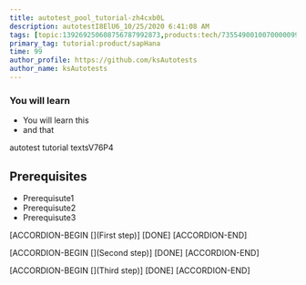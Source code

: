 ```yaml
---
title: autotest_pool_tutorial-zh4cxb0L
description: autotestI8ElU6_10/25/2020 6:41:08 AM
tags: [topic:139269250608756787992873,products:tech/73554900100700000996,tutorial:experience/advanced]
primary_tag: tutorial:product/sapHana
time: 99
author_profile: https://github.com/ksAutotests
author_name: ksAutotests
---
```

### You will learn
- You will learn this
- and that

autotest tutorial textsV76P4

## Prerequisites
- Prerequisute1
- Prerequisute2
- Prerequisute3

[ACCORDION-BEGIN [](First step)]
[DONE]
[ACCORDION-END]

[ACCORDION-BEGIN [](Second step)]
[DONE]
[ACCORDION-END]

[ACCORDION-BEGIN [](Third step)]
[DONE]
[ACCORDION-END]

